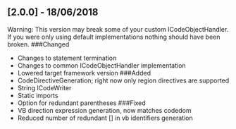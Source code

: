## [2.0.0] - 18/06/2018
Warning: This version may break some of your custom ICodeObjectHandler. If you were only using default implementations nothing should have been broken.
###Changed
- Changes to statement termination
- Changes to common ICodeObjectHandler implementation
- Lowered target framework version
###Added
- CodeDirectiveGeneration; right now only region directives are supported
- String ICodeWriter
- Static imports
- Option for redundant parentheses
###Fixed
- VB direction expression generation, now matches codedom
- Reduced number of redundant [] in vb identifiers generation
